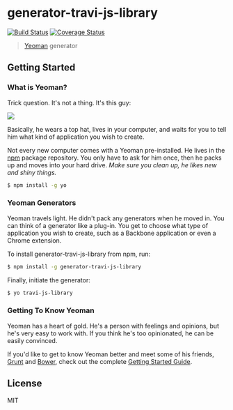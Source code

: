 # generator-travi-js-library 

[![Build Status](http://img.shields.io/travis/travi/generator-travi-js-library.svg?style=flat)](https://travis-ci.org/travi/generator-travi-js-library)
[![Coverage Status](http://img.shields.io/coveralls/travi/generator-travi-js-library.svg?style=flat)](https://coveralls.io/r/travi/generator-travi-js-library?branch=master)

> [Yeoman](http://yeoman.io) generator


## Getting Started

### What is Yeoman?

Trick question. It's not a thing. It's this guy:

![](http://i.imgur.com/JHaAlBJ.png)

Basically, he wears a top hat, lives in your computer, and waits for you to tell him what kind of application you wish to create.

Not every new computer comes with a Yeoman pre-installed. He lives in the [npm](https://npmjs.org) package repository. You only have to ask for him once, then he packs up and moves into your hard drive. *Make sure you clean up, he likes new and shiny things.*

```bash
$ npm install -g yo
```

### Yeoman Generators

Yeoman travels light. He didn't pack any generators when he moved in. You can think of a generator like a plug-in. You get to choose what type of application you wish to create, such as a Backbone application or even a Chrome extension.

To install generator-travi-js-library from npm, run:

```bash
$ npm install -g generator-travi-js-library
```

Finally, initiate the generator:

```bash
$ yo travi-js-library
```

### Getting To Know Yeoman

Yeoman has a heart of gold. He's a person with feelings and opinions, but he's very easy to work with. If you think he's too opinionated, he can be easily convinced.

If you'd like to get to know Yeoman better and meet some of his friends, [Grunt](http://gruntjs.com) and [Bower](http://bower.io), check out the complete [Getting Started Guide](https://github.com/yeoman/yeoman/wiki/Getting-Started).


## License

MIT
